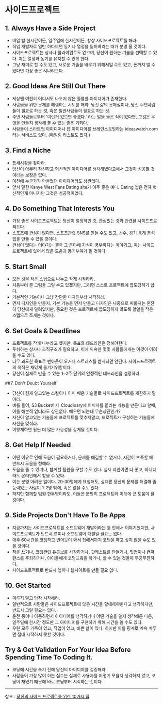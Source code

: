 # 사이드프로젝트

## 1. Always Have a Side Project
- 매일 밤 한시간이든, 일주일에 한시간이든, 항상 사이드프로젝트를 해라.
- 직업 개발자로 일만 하다보면 동기나 열정을 잃어버리는 때가 분명 올 것이다.
- 사이드프로젝트는 상사나 클라이언트도 없으며, 당신이 원하는 기술을 선택할 수 있다. 이는 열정과 동기를 유지할 수 있게 한다.
- 그냥 재미로 할 수도 있고, 새로운 기술을 배우기 위해서일 수도 있고, 돈까지 벌 수 있다면 가장 좋은 시나리오다.

## 2. Good Ideas Are Still Out There

- 세상엔 여전히 어디서도 나오지 않은 훌륭한 아이디어가 존재한다.
- 사람들을 위한 문제를 해결하는 시도를 해라. 당신 삶의 문제점이나, 당신 주변사람들이 필요로 하는 것, 혹은 일반사람들이 필요로 하는 것.
- 주변 사람들로부터 '이런거 있으면 좋겠다.' 라는 말을 들은 적이 있다면, 그것은 무엇을 만들지 생각해 볼 수 있는 좋은 기회다.
- 사람들이 스타트업 아이디어나 앱 아이디어를 브레인스토밍하는 ideaswatch.com라는 서비스도 있다. (메일링 리스트도 있다.)

## 3. Find a Niche

- 틈새시장을 찾아라.
- 당신이 아무리 참신하고 혁신적인 아이디어를 생각해냈다고해서 그것이 성공할 것이라는 보장은 없다.
- 이전에 누군가가 만들었던 아이디어라도 상관없다.
- 앞서 말한 Kanye West Fans Dating site가 아주 좋은 예다. Dating 앱은 전혀 혁신적인게 아니지만 그것은 성공적이었다.

## 4. Do Something That Interests You

- 가장 좋은 사이드프로젝트는 당신이 열정적인 것, 관심있는 것과 관련된 사이드프로젝트다.
- 스포츠에 관심이 많다면, 스포츠관련 SNS를 만들 수도 있고, 선수, 경기 통계 분석 앱을 만들 수 있을 것이다.
- 관심이 많다는 이야기는 결국 그 분야에 지식이 풍부하다는 이야기고, 이는 사이드프로젝트에 있어서 많은 도움과 동기부여가 될 것이다.

## 5. Start Small

- 모든 것을 작은 스텝으로 나누고 작게 시작하라.
- 처음부터 큰 그림을 그릴 수도 있겠지만, 그러면 스스로 프로젝트에 압도당하기 쉽다.
- 기본적인 기능이나 그냥 간단한 디자인부터 시작하라.
- 먼저 디자인을 만들지, 기본 기능을 먼저 만들고 디자인은 나중으로 미룰지는 온전히 당신에게 달려있지만, 중요한 것은 프로젝트에 압도당하지 않도록 할일을 작은 스텝으로 쪼개는 것이다.

## 6. Set Goals & Deadlines

- 프로젝트를 작게 나누라고 했지만, 목표와 데드라인은 정해야한다.
- 푸쉬하는 상사나 조직구조가 필요하고, 이에 익숙한 몇몇 사람들에게는 이것이 어려울 수도 있다.
- 너무 과도한 목표로 번아웃이 오거나 스트레스를 받게되면 안된다. 사이드프로젝트의 목적은 재밌게 즐기기위함이다.
- 당신이 실제로 만들 수 있는 1~2주 단위의 안정적인 데드라인을 설정하라.

##7. Don't Doubt Yourself

- 당신이 현재 알고있는 스킬이나 이미 배운 기술들로 사이드프로젝트를 제한하지 말아라.
- 예를 들어, S3 Bucket이나 Cloudinary에 이미지를 올리는 기능을 만든다고 할때, 이를 해본적 없더라도 상관없다. 배우면 되는데 무슨상관인가?
- 자신이 알고있는 기술들에 프로젝트를 맞추지말고, 프로젝트가 구성하는 기술들에 자신을 맞춰라.
- 이렇게하면 훨씬 더 많은 가능성을 갖게될 것이다.

## 8. Get Help If Needed

- 어떤 이유로 인해 도움이 필요하거나, 문제를 해결할 수 없거나, 시간이 부족할 때 반드시 도움을 청해라.
- 도움을 줄 수 있거나, 함께할 팀원을 구할 수도 있다. 실제 지인이면 더 좋고, 아니더라도 온라인에서 찾을 수 있다.
- 이는 분명 어려운 일이다. 20-30명에게 요청해도, 실제론 당신의 문제를 해결해 줄 능력있는 사람이 1-2명 밖에, 혹은 없을 수도 있다.
- 하지만 함께할 팀원 한두명이라도, 이들은 분명히 프로젝트와 미래에 큰 도움이 될 것이다.

## 9. Side Projects Don't Have To Be Apps

- 지금까지는 사이드프로젝트를 소프트웨어 개발이라는 틀 안에서 이야기했지만, 사이드프로젝트가 반드시 앱이나 소프트웨어 개발일 필요는 없다.
- 매주 60시간을 코딩하고 번아웃이 와서 집에서까지 코딩을 하고 싶지 않을 수도 있을 것이다.
- 책을 쓰거나, 코딩관련 유튜브를 시작하거나, 팟캐스트를 만들거나, 밋업이나 컨퍼런스를 주최하거나, 아이들에게 코딩교육을 하거나, 할 수 있는 것들이 무궁무진하다.
- 사이드프로젝트로 반드시 앱이나 웹사이트를 만들 필요 없다.

## 10. Get Started

- 미루지 말고 당장 시작해라.
- 일반적으로 사람들은 사이드프로젝트에 많은 시간을 할애해야한다고 생각하지만, 반드시 그럴 필요는 없다.
- 운전 중이나 이동하면서 아이디어를 생각하거나 어떤 기술을 쓸지 생각해둔 다음, 일주일에 한시간 정도만 그 아이디어를 구현하기 위해 시간을 쓸 수도 있다.
- 우린 모두 가족이 있고, 직업이 있고, 바쁜 삶이 있다. 하지만 이를 핑계로 계속 미루면 절대 시작하지 못할 것이다.


## Try & Get Validation For Your Idea Before Spending Time To Coding It.

- 코딩에 시간을 쓰기 전에 당신의 아이디어를 검증해라.
- 사람들이 가장 많이 하는 실수는 실제로 사용자를 어떻게 모을지 생각하지 않고, 코딩이 재밌기 때문에 바로 코딩부터 시작하는 것이다.

---
참조 : [당신의 사이드 프로젝트를 위한 10가지 팁](https://velog.io/@chris/10-tips-for-starting-and-creating-side-projects)